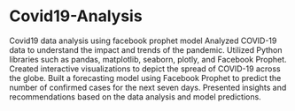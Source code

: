 # Covid19-Analysis
Covid19 data analysis using facebook prophet model
Analyzed COVID-19 data to understand the impact and trends of the pandemic.
Utilized Python libraries such as pandas, matplotlib, seaborn, plotly, and Facebook Prophet.
Created interactive visualizations to depict the spread of COVID-19 across the globe.
Built a forecasting model using Facebook Prophet to predict the number of confirmed cases for the next seven days.
Presented insights and recommendations based on the data analysis and model predictions.
